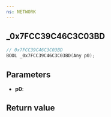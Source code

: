 ```yaml
---
ns: NETWORK
---
```

## _0x7FCC39C46C3C03BD

```c
// 0x7FCC39C46C3C03BD
BOOL _0x7FCC39C46C3C03BD(Any p0);
```


## Parameters
* **p0**: 

## Return value
